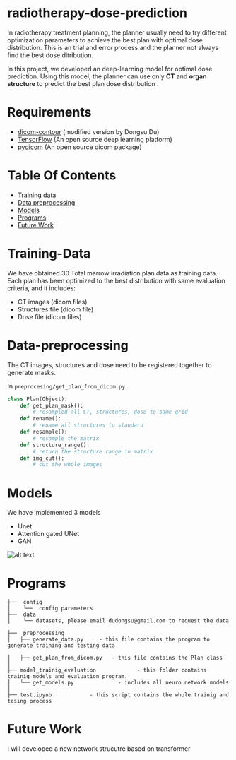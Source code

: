 # radiotherapy-dose-prediction
In radiotherapy treatment planning, the planner usually need to try different optimization parameters to achieve the best plan with optimal dose distribution. This is an trial and error process and the planner not always find the best dose ditribution.

In this project, we developed an deep-learning model for optimal dose prediction. Using this model, the planner can use only **CT** and **organ structure** to predict the best plan dose distribution . 


# Requirements
- [dicom-contour](https://github.com/dudongsu/dicom-contour) (modified version by Dongsu Du)
- [TensorFlow](https://tensorflow.org/) (An open source deep learning platform) 
- [pydicom](https://github.com/pydicom/pydicom) (An open source dicom package)

# Table Of Contents
-  [Training data](#Training-Data)
-  [Data preprocessing](#Data-preprocessing)
-  [Models](#Models)
-  [Programs](#Programs)
-  [Future Work](#futurework)

# Training-Data  
We have obtained 30 Total marrow irradiation plan data as training data. Each plan has been optimized to the best distribution with same evaluation criteria, and it includes:
- CT images (dicom files)
- Structures file (dicom file)
- Dose file (dicom files) 


# Data-preprocessing
The CT images, structures and dose need to be registered together to generate masks. 

In `preprocesing/get_plan_from_dicom.py`. 
```python
class Plan(Object):
    def get_plan_mask():
        # resampled all CT, structures, dose to same grid
    def rename():
        # rename all structures to standard
    def resample():
        # resample the matrix
    def structure_range():
        # return the structure range in matrix
    def img_cut():
        # cut the whole images
```


# Models

We have implemented 3 models 
- Unet 
- Attention gated UNet
- GAN 

![alt text](https://github.com/dudongsu/radiotherapy-dose-prediction/blob/master/Attention_UNet.png?raw=true)

# Programs

```
├──  config
│    └──  config parameters  
├──  data  
│    └── datasets, please email dudongsu@gmail.com to request the data
    
├──  preprocessing
│   ├── generate_data.py     - this file contains the program to generate training and testing data

│   ├── get_plan_from_dicom.py   - this file contains the Plan class
│
├── model_trainig_evaluation             - this folder contains trainig models and evaluation program.
│   └── get_models.py              - includes all neuro network models
│
├── test.ipynb            - this script contains the whole trainig and tesing process
```


# Future Work

I will developed a new network strucutre based on transformer